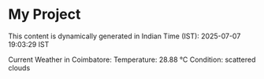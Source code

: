 # My Project

This content is dynamically generated in Indian Time (IST): 2025-07-07 19:03:29 IST


Current Weather in Coimbatore:
Temperature: 28.88 °C
Condition: scattered clouds
